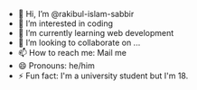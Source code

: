 - 👋 Hi, I’m @rakibul-islam-sabbir
- 👀 I’m interested in coding
- 🌱 I’m currently learning web development
- 💞️ I’m looking to collaborate on ...
- 📫 How to reach me: Mail me 
- 😄 Pronouns: he/him
- ⚡ Fun fact: I'm a university student but I'm 18.

<!---
rakibul-islam-sabbir/rakibul-islam-sabbir is a ✨ special ✨ repository because its `README.md` (this file) appears on your GitHub profile.
You can click the Preview link to take a look at your changes.
--->
